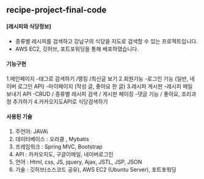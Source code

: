 ## recipe-project-final-code
#### [레시피와 식당정보]
- 종류별 레시피를 검색하고 강남구의 식당을 지도로 검색할 수 있는 프로젝트입니다. 
- AWS EC2, 깃허브, 포트포워딩을 통해 배포하였습니다.

#### 기능구현
1.메인페이지
-태그로 검색하기 /랭킹 /최신글 보기
2.회원기능
-로그인 기능 (일반, 네이버 로그인 API)
-마이페이지 (작성 글, 좋아요 한 글)
3.레시피 게시판
-레시피 메일 보내기 API
-CRUD / 종류별 레시피 검색 / 게시판 페이징
-댓글 기능 / 좋아요, 조리과정 추가하기
4.카카오지도API로 식당검색하기

#### 사용된 기술
1. 주언어: JAVA\
2. 데이터베이스 : 오라클 , Mybatis
3. 프레임워크 : Spring MVC, Bootstrap 
4. API : 카카오지도, 구글이메일, 네이버로그인
5. 언어 : Html, css, JS, jquery, Ajax, JSTL, JSP, JSON
6. 기술 : 깃허브(소스코드 공유), AWS EC2 (Ubuntu Server), 포트포워딩

